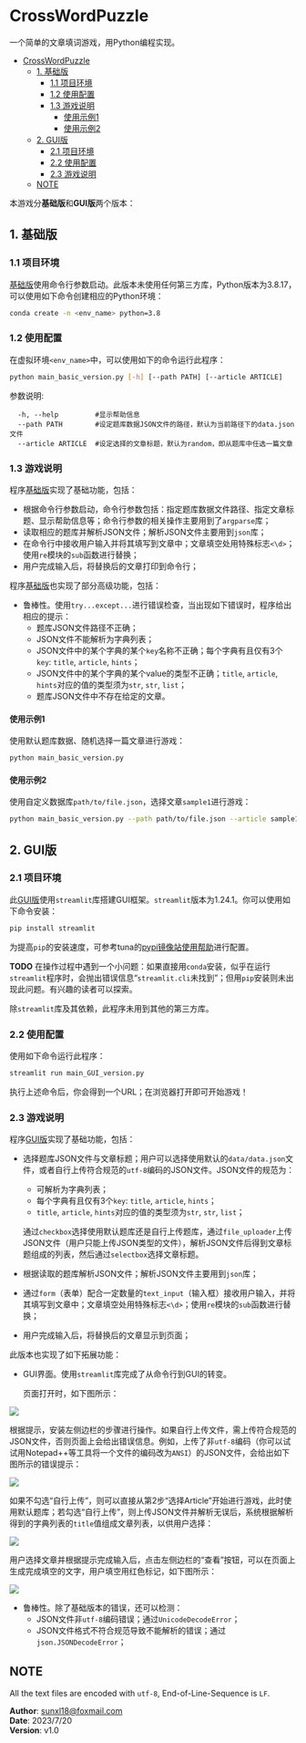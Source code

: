 # CrossWordPuzzle
一个简单的文章填词游戏，用Python编程实现。

- [CrossWordPuzzle](#crosswordpuzzle)
  * [1. 基础版](##1----)
    + [1.1 项目环境](###11-----)
    + [1.2 使用配置](###12-----)
    + [1.3 游戏说明](###13-----)
      - [使用示例1](####----1)
      - [使用示例2](####----2)
  * [2. GUI版](##2-gui-)
    + [2.1 项目环境](###21-----)
    + [2.2 使用配置](###22-----)
    + [2.3 游戏说明](###23-----)
  * [NOTE](#note)

本游戏分**基础版**和**GUI版**两个版本：

## 1. 基础版

### 1.1 项目环境

[基础版](./Basic_Version)使用命令行参数启动。此版本未使用任何第三方库，Python版本为3.8.17，可以使用如下命令创建相应的Python环境：

```bash
conda create -n <env_name> python=3.8
```

### 1.2 使用配置

在虚拟环境`<env_name>`中，可以使用如下的命令运行此程序：

```bash
python main_basic_version.py [-h] [--path PATH] [--article ARTICLE]
```

参数说明:
```
  -h, --help         #显示帮助信息
  --path PATH        #设定题库数据JSON文件的路径，默认为当前路径下的data.json文件
  --article ARTICLE  #设定选择的文章标题，默认为random，即从题库中任选一篇文章
```

### 1.3 游戏说明

程序[基础版](./Basic_Version)实现了基础功能，包括：

- 根据命令行参数启动，命令行参数包括：指定题库数据文件路径、指定文章标题、显示帮助信息等；命令行参数的相关操作主要用到了`argparse`库；
- 读取相应的题库并解析JSON文件；解析JSON文件主要用到`json`库；
- 在命令行中接收用户输入并将其填写到文章中；文章填空处用特殊标志`<\d>`；使用`re`模块的`sub`函数进行替换；
- 用户完成输入后，将替换后的文章打印到命令行；

程序[基础版](./Basic_Version)也实现了部分高级功能，包括：

- 鲁棒性。使用`try...except...`进行错误检查，当出现如下错误时，程序给出相应的提示：
  - 题库JSON文件路径不正确；
  - JSON文件不能解析为字典列表；
  - JSON文件中的某个字典的某个`key`名称不正确；每个字典有且仅有3个`key`: `title`, `article`, `hints`；
  - JSON文件中的某个字典的某个value的类型不正确；`title`, `article`, `hints`对应的值的类型须为`str`, `str`, `list`；
  - 题库JSON文件中不存在给定的文章。

#### 使用示例1

使用默认题库数据、随机选择一篇文章进行游戏：

```bash
python main_basic_version.py
```

#### 使用示例2

使用自定义数据库`path/to/file.json`，选择文章`sample1`进行游戏：

```bash
python main_basic_version.py --path path/to/file.json --article sample1
```



## 2. GUI版

### 2.1 项目环境

此[GUI版](./GUI_GUI_Version)使用`streamlit`库搭建GUI框架。`streamlit`版本为1.24.1。你可以使用如下命令安装：

```bash
pip install streamlit
```

为提高`pip`的安装速度，可参考tuna的[pypi镜像站使用帮助](https://mirrors.tuna.tsinghua.edu.cn/help/pypi/)进行配置。

**TODO**  在操作过程中遇到一个小问题：如果直接用`conda`安装，似乎在运行`streamlit`程序时，会抛出错误信息“`streamlit.cli`未找到”；但用`pip`安装则未出现此问题。有兴趣的读者可以探索。

 除`streamlit`库及其依赖，此程序未用到其他的第三方库。

### 2.2 使用配置

使用如下命令运行此程序：

```bash
streamlit run main_GUI_version.py
```

执行上述命令后，你会得到一个URL；在浏览器打开即可开始游戏！

### 2.3 游戏说明

程序[GUI版](./GUI_Version)实现了基础功能，包括：

- 选择题库JSON文件与文章标题；用户可以选择使用默认的`data/data.json`文件，或者自行上传符合规范的`utf-8`编码的JSON文件。JSON文件的规范为：

  - 可解析为字典列表；
  - 每个字典有且仅有3个`key`: `title`, `article`, `hints`；
  - `title`, `article`, `hints`对应的值的类型须为`str`, `str`, `list`；

  通过`checkbox`选择使用默认题库还是自行上传题库，通过`file_uploader`上传JSON文件（用户只能上传JSON类型的文件），解析JSON文件后得到文章标题组成的列表，然后通过`selectbox`选择文章标题。

- 根据读取的题库解析JSON文件；解析JSON文件主要用到`json`库；

- 通过`form`（表单）配合一定数量的`text_input`（输入框）接收用户输入，并将其填写到文章中；文章填空处用特殊标志`<\d>`；使用`re`模块的`sub`函数进行替换；

- 用户完成输入后，将替换后的文章显示到页面；

此版本也实现了如下拓展功能：

- GUI界面。使用`streamlit`库完成了从命令行到GUI的转变。

  页面打开时，如下图所示：

![](GUI_Version/images/markdown_images/GUI_screenshot.png)

  根据提示，安装左侧边栏的步骤进行操作。如果自行上传文件，需上传符合规范的JSON文件，否则页面上会给出错误信息。例如，上传了非`utf-8`编码（你可以试试用Notepad++等工具将一个文件的编码改为`ANSI`）的JSON文件，会给出如下图所示的错误提示：

![](GUI_Version/images/markdown_images/GUI_Warning.png)

  如果不勾选“自行上传”，则可以直接从第2步“选择Article”开始进行游戏，此时使用默认题库；若勾选“自行上传”，则上传JSON文件并解析无误后，系统根据解析得到的字典列表的`title`值组成文章列表，以供用户选择：

![](GUI_Version/images/markdown_images/GUI_select_articles.png)

  用户选择文章并根据提示完成输入后，点击左侧边栏的“查看”按钮，可以在页面上生成完成填空的文字，用户填空用红色标记，如下图所示：

![](GUI_Version/images/markdown_images/GUI_Generated.png)


- 鲁棒性。除了基础版本的错误，还可以检测：
  - JSON文件非`utf-8`编码错误；通过`UnicodeDecodeError`；
  - JSON文件格式不符合规范导致不能解析的错误；通过`json.JSONDecodeError`；




## NOTE

All the text files are encoded with `utf-8`, End-of-Line-Sequence is `LF`.

**Author**: sunxl18@foxmail.com  
**Date**: 2023/7/20  
**Version**: v1.0